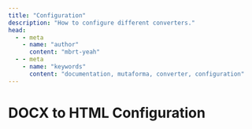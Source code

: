 ```yaml
---
title: "Configuration"
description: "How to configure different converters."
head:
  - - meta
    - name: "author"
      content: "mbrt-yeah"
  - - meta
    - name: "keywords"
      content: "documentation, mutaforma, converter, configuration"
---
```


<script setup lang="ts">

</script>

# DOCX to HTML Configuration
